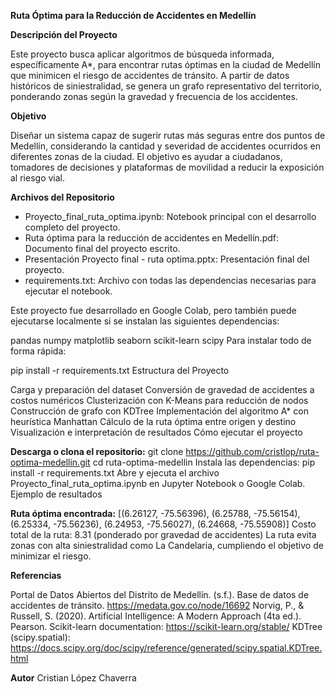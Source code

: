 **Ruta Óptima para la Reducción de Accidentes en Medellín**

**Descripción del Proyecto**

Este proyecto busca aplicar algoritmos de búsqueda informada, específicamente A*, para encontrar rutas óptimas en la ciudad de Medellín que minimicen el riesgo de accidentes de tránsito. A partir de datos históricos de siniestralidad, se genera un grafo representativo del territorio, ponderando zonas según la gravedad y frecuencia de los accidentes.

**Objetivo**

Diseñar un sistema capaz de sugerir rutas más seguras entre dos puntos de Medellín, considerando la cantidad y severidad de accidentes ocurridos en diferentes zonas de la ciudad. El objetivo es ayudar a ciudadanos, tomadores de decisiones y plataformas de movilidad a reducir la exposición al riesgo vial.

**Archivos del Repositorio**

* Proyecto_final_ruta_optima.ipynb: Notebook principal con el desarrollo completo del proyecto.
* Ruta óptima para la reducción de accidentes en Medellín.pdf: Documento final del proyecto escrito.
* Presentación Proyecto final - ruta optima.pptx: Presentación final del proyecto.
* requirements.txt: Archivo con todas las dependencias necesarias para ejecutar el notebook.

Este proyecto fue desarrollado en Google Colab, pero también puede ejecutarse localmente si se instalan las siguientes dependencias:

pandas
numpy
matplotlib
seaborn
scikit-learn
scipy
Para instalar todo de forma rápida:

pip install -r requirements.txt
Estructura del Proyecto

Carga y preparación del dataset
Conversión de gravedad de accidentes a costos numéricos
Clusterización con K-Means para reducción de nodos
Construcción de grafo con KDTree
Implementación del algoritmo A* con heurística Manhattan
Cálculo de la ruta óptima entre origen y destino
Visualización e interpretación de resultados
Cómo ejecutar el proyecto

**Descarga o clona el repositorio:**
git clone https://github.com/cristlop/ruta-optima-medellin.git
cd ruta-optima-medellin
Instala las dependencias:
pip install -r requirements.txt
Abre y ejecuta el archivo Proyecto_final_ruta_optima.ipynb en Jupyter Notebook o Google Colab.
Ejemplo de resultados

**Ruta óptima encontrada:**
[(6.26127, -75.56396), (6.25788, -75.56154), (6.25334, -75.56236), (6.24953, -75.56027), (6.24668, -75.55908)]
Costo total de la ruta: 8.31 (ponderado por gravedad de accidentes)
La ruta evita zonas con alta siniestralidad como La Candelaria, cumpliendo el objetivo de minimizar el riesgo.

**Referencias**

Portal de Datos Abiertos del Distrito de Medellín. (s.f.). Base de datos de accidentes de tránsito. https://medata.gov.co/node/16692
Norvig, P., & Russell, S. (2020). Artificial Intelligence: A Modern Approach (4ta ed.). Pearson.
Scikit-learn documentation: https://scikit-learn.org/stable/
KDTree (scipy.spatial): https://docs.scipy.org/doc/scipy/reference/generated/scipy.spatial.KDTree.html

**Autor**
Cristian López Chaverra
